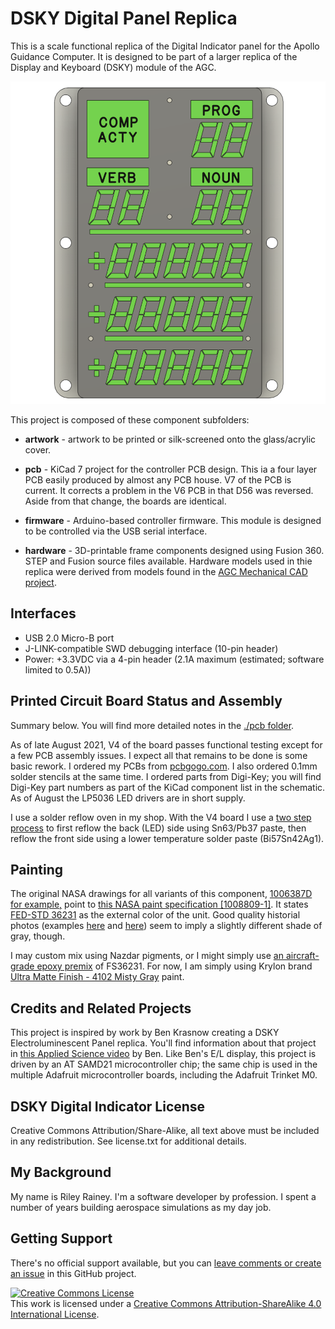 # DSKY Digital Panel Replica

This is a scale functional replica of the Digital Indicator panel for the Apollo Guidance Computer. It is
designed to be part of a larger replica of the Display and Keyboard (DSKY) module of the AGC.

![See through view](images/intro-01.PNG)

This project is composed of these component subfolders:

* **artwork** - artwork to be printed or silk-screened onto the glass/acrylic cover.

* **pcb** - KiCad 7 project for the controller PCB design. This ia a four layer PCB easily produced by almost any PCB house. V7 of the PCB is current. It corrects a problem
  in the V6 PCB in that D56 was reversed.  Aside from that change, the boards are identical.

* **firmware** - Arduino-based controller firmware.  This module is designed to be controlled via the USB serial interface.

* **hardware** - 3D-printable frame components designed using Fusion 360. STEP and Fusion source files available. Hardware models used in thie replica were derived from models found in the [AGC Mechanical CAD project](https://github.com/rrainey/agc-mechanical-cad).

## Interfaces

* USB 2.0 Micro-B port
* J-LINK-compatible SWD debugging interface (10-pin header)
* Power: +3.3VDC via a 4-pin header (2.1A maximum (estimated; software limited to 0.5A))

## Printed Circuit Board Status and Assembly

Summary below. You will find more detailed notes in the [./pcb folder](./pcb/PCB-NOTES.md).

As of late August 2021, V4 of the board passes functional testing except for a few PCB assembly issues. I expect all that remains to be done is some basic rework. I ordered my PCBs from [pcbgogo.com](https://www.pcbgogo.com/). I also ordered 0.1mm solder stencils at the same time.
I ordered parts from Digi-Key; you will find Digi-Key part numbers as part of the KiCad
component list in the schematic. As of August the LP5036 LED drivers are in short supply.

I use a solder reflow oven in my shop. With the V4 board I use a [two step process](https://www.instructables.com/Making-double-side-boards-in-reflow-oven/) to first reflow the back (LED) side using Sn63/Pb37 paste, then reflow the front side using a lower temperature solder paste (Bi57Sn42Ag1).  

## Painting

The original NASA drawings for all variants of this component, [1006387D for example,](https://archive.org/stream/apertureCardBox439Part2NARASW_images#page/n409/mode/1up) point to [this NASA paint specification [1008809-1]](https://archive.org/stream/apertureCardBox443NARASW_images#page/n504/mode/1up). It states [FED-STD 36231](http://federalstandard595.com/36231/) as the external color of the unit.  Good quality historial photos (examples [here](https://www.icollector.com/Apollo-CM-DSKY_i21861898) and [here](http://nassp.sourceforge.net/wiki/File:DSKY.jpg)) seem to imply a slightly different shade of gray, though. 

I may custom mix using Nazdar pigments, or I might simply use [an aircraft-grade epoxy premix](https://www.skygeek.com/deft-01-series-epoxy-topcoat-gray-36231-mil-prf-227750g.html) of FS36231. For now, I am simply using Krylon brand [Ultra Matte Finish - 4102 Misty Gray](https://www.google.com/search?q=Ultra+Matte+Finish+-+4102+Misty+Gray&rlz=1C1AFAB_enUS475US475&oq=Ultra+Matte+Finish+-+4102+Misty+Gray&aqs=chrome..69i57.432j0j7&sourceid=chrome&ie=UTF-8) paint.

## Credits and Related Projects

This project is inspired by work by Ben Krasnow creating a DSKY Electroluminescent Panel replica. You'll
find information about that project in [this Applied Science video](https://www.youtube.com/watch?v=Z2o_Sp2-aBo) by Ben. Like Ben's E/L display, this project is driven by an AT SAMD21 microcontroller chip; the same chip is used in the multiple Adafruit microcontroller boards, including the Adafruit Trinket M0.

## DSKY Digital Indicator License

Creative Commons Attribution/Share-Alike, all text above must be included in any redistribution. See license.txt for additional details.

## My Background

My name is Riley Rainey. I'm a software developer by profession. I spent a number of years building aerospace simulations as my day job.

## Getting Support

There's no official support available, but you can [leave comments or create an issue](https://github.com/rrainey/DSKY-digital-indicator-replica/issues) in this GitHub project.


[![Creative Commons License](https://i.creativecommons.org/l/by-sa/4.0/88x31.png)](http://creativecommons.org/licenses/by-sa/4.0/)  
This work is licensed under a [Creative Commons Attribution-ShareAlike 4.0 International License](http://creativecommons.org/licenses/by-sa/4.0/).
